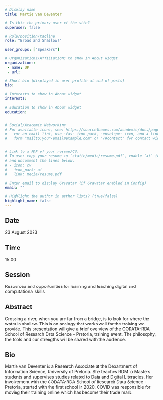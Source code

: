 ```yaml
---
# Display name
title: Martie van Deventer

# Is this the primary user of the site?
superuser: false

# Role/position/tagline
role: "Broad and Shallow!"

user_groups: ["Speakers"]

# Organizations/Affiliations to show in About widget
organizations:
 - name: UP
 - url: 

# Short bio (displayed in user profile at end of posts)
bio: 

# Interests to show in About widget
interests: 

# Education to show in About widget
education:


# Social/Academic Networking
# For available icons, see: https://sourcethemes.com/academic/docs/page-builder/#icons
#   For an email link, use "fas" icon pack, "envelope" icon, and a link in the
#   form "mailto:your-email@example.com" or "/#contact" for contact widget.


# Link to a PDF of your resume/CV.
# To use: copy your resume to `static/media/resume.pdf`, enable `ai` icons in `params.toml`, 
# and uncomment the lines below.
# - icon: cv
#   icon_pack: ai
#   link: media/resume.pdf

# Enter email to display Gravatar (if Gravatar enabled in Config)
email: ""

# Highlight the author in author lists? (true/false)
highlight_name: false
---
```


## Date

23 August 2023

## Time

15:00

## Session

Resources and opportunities for learning and teaching digital and computational skills

## Abstract

Crossing a river, when you are far from a bridge, is to look for where the water is shallow. This is an analogy that works well for the training we provide. This presentation will give a brief overview of the CODATA-RDA  School of Research Data Science - Pretoria, training event. The philosophy, the tools and our strengths will be shared with the audience.

## Bio

Martie van Deventer is a Research Associate at the Department of Information Science, University of Pretoria. She teaches RDM to Masters students and supervises studies related to Data and Digital Literacies. Her involvement with the CODATA-RDA School of Research Data Science - Pretoria, started with the first school in 2020. COVID was responsible for moving their training online which has become their trade mark.